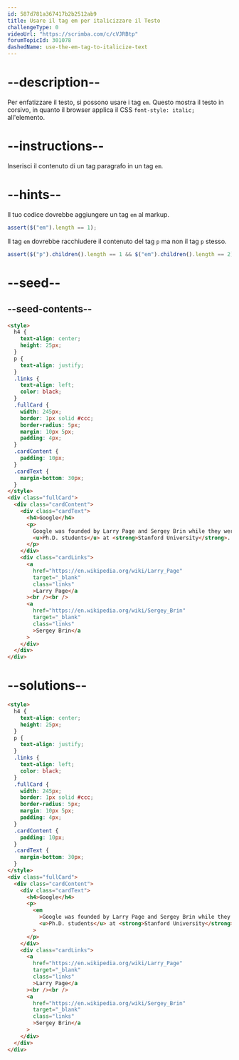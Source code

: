 ```yaml
---
id: 587d781a367417b2b2512ab9
title: Usare il tag em per italicizzare il Testo
challengeType: 0
videoUrl: "https://scrimba.com/c/cVJRBtp"
forumTopicId: 301078
dashedName: use-the-em-tag-to-italicize-text
---
```


# --description--

Per enfatizzare il testo, si possono usare i tag `em`. Questo mostra il testo in corsivo, in quanto il browser applica il CSS `font-style: italic;` all'elemento.

# --instructions--

Inserisci il contenuto di un tag paragrafo in un tag `em`.

# --hints--

Il tuo codice dovrebbe aggiungere un tag `em` al markup.

```js
assert($("em").length == 1);
```

Il tag `em` dovrebbe racchiudere il contenuto del tag `p` ma non il tag `p` stesso.

```js
assert($("p").children().length == 1 && $("em").children().length == 2);
```

# --seed--

## --seed-contents--

```html
<style>
  h4 {
    text-align: center;
    height: 25px;
  }
  p {
    text-align: justify;
  }
  .links {
    text-align: left;
    color: black;
  }
  .fullCard {
    width: 245px;
    border: 1px solid #ccc;
    border-radius: 5px;
    margin: 10px 5px;
    padding: 4px;
  }
  .cardContent {
    padding: 10px;
  }
  .cardText {
    margin-bottom: 30px;
  }
</style>
<div class="fullCard">
  <div class="cardContent">
    <div class="cardText">
      <h4>Google</h4>
      <p>
        Google was founded by Larry Page and Sergey Brin while they were
        <u>Ph.D. students</u> at <strong>Stanford University</strong>.
      </p>
    </div>
    <div class="cardLinks">
      <a
        href="https://en.wikipedia.org/wiki/Larry_Page"
        target="_blank"
        class="links"
        >Larry Page</a
      ><br /><br />
      <a
        href="https://en.wikipedia.org/wiki/Sergey_Brin"
        target="_blank"
        class="links"
        >Sergey Brin</a
      >
    </div>
  </div>
</div>
```

# --solutions--

```html
<style>
  h4 {
    text-align: center;
    height: 25px;
  }
  p {
    text-align: justify;
  }
  .links {
    text-align: left;
    color: black;
  }
  .fullCard {
    width: 245px;
    border: 1px solid #ccc;
    border-radius: 5px;
    margin: 10px 5px;
    padding: 4px;
  }
  .cardContent {
    padding: 10px;
  }
  .cardText {
    margin-bottom: 30px;
  }
</style>
<div class="fullCard">
  <div class="cardContent">
    <div class="cardText">
      <h4>Google</h4>
      <p>
        <em
          >Google was founded by Larry Page and Sergey Brin while they were
          <u>Ph.D. students</u> at <strong>Stanford University</strong>.</em
        >
      </p>
    </div>
    <div class="cardLinks">
      <a
        href="https://en.wikipedia.org/wiki/Larry_Page"
        target="_blank"
        class="links"
        >Larry Page</a
      ><br /><br />
      <a
        href="https://en.wikipedia.org/wiki/Sergey_Brin"
        target="_blank"
        class="links"
        >Sergey Brin</a
      >
    </div>
  </div>
</div>
```
